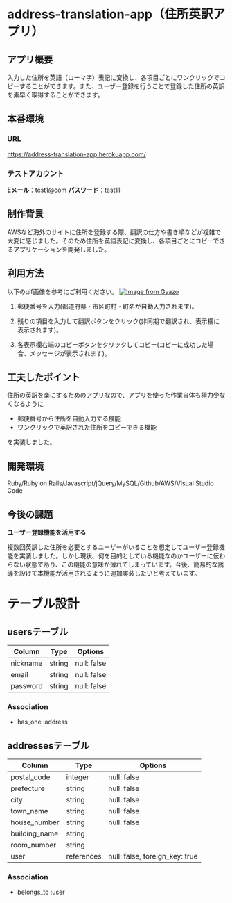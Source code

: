 # address-translation-app（住所英訳アプリ）

## アプリ概要

入力した住所を英語（ローマ字）表記に変換し、各項目ごとにワンクリックでコピーすることができます。また、ユーザー登録を行うことで登録した住所の英訳を素早く取得することができます。

## 本番環境

### URL

https://address-translation-app.herokuapp.com/

### テストアカウント

**Eメール**：test1@com
**パスワード**：test11

## 制作背景

AWSなど海外のサイトに住所を登録する際、翻訳の仕方や書き順などが複雑で大変に感じました。そのため住所を英語表記に変換し、各項目ごとにコピーできるアプリケーションを開発しました。

## 利用方法

以下のgif画像を参考にご利用ください。
[![Image from Gyazo](https://i.gyazo.com/d1a20d3adc36b7b6aa99f55949e91ba9.gif)](https://gyazo.com/d1a20d3adc36b7b6aa99f55949e91ba9)

1. 郵便番号を入力(都道府県・市区町村・町名が自動入力されます)。

2. 残りの項目を入力して翻訳ボタンをクリック(非同期で翻訳され、表示欄に表示されます)。

3. 各表示欄右端のコピーボタンをクリックしてコピー(コピーに成功した場合、メッセージが表示されます)。

## 工夫したポイント

住所の英訳を楽にするためのアプリなので、アプリを使った作業自体も極力少なくなるように
- 郵便番号から住所を自動入力する機能
- ワンクリックで英訳された住所をコピーできる機能

を実装しました。

## 開発環境

Ruby/Ruby on Rails/Javascript/jQuery/MySQL/Github/AWS/Visual Studio Code

## 今後の課題

**ユーザー登録機能を活用する**

複数回英訳した住所を必要とするユーザーがいることを想定してユーザー登録機能を実装しました。しかし現状、何を目的としている機能なのかユーザーに伝わらない状態であり、この機能の意味が薄れてしまっています。今後、簡易的な誘導を設けて本機能が活用されるように追加実装したいと考えています。

# テーブル設計

## usersテーブル

| Column   | Type   | Options     |
| -------- | ------ | ----------- |
| nickname | string | null: false |
| email    | string | null: false |
| password | string | null: false |

### Association

- has_one :address

## addressesテーブル

| Column        | Type       | Options                        |
| ------------- | ---------- | ------------------------------ |
| postal_code   | integer    | null: false                    |
| prefecture    | string     | null: false                    |
| city          | string     | null: false                    |
| town_name     | string     | null: false                    |
| house_number  | string     | null: false                    |
| building_name | string     |                                |
| room_number   | string     |                                |
| user          | references | null: false, foreign_key: true |

### Association

- belongs_to :user